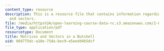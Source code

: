 ```yaml
---
content_type: resource
description: This is a resource file that contains information regarding matrices
  and vectors.
file: /media/https%3A/open-learning-course-data-rc.s3.amazonaws.com/2-086-numerical-computation-for-mechanical-engineers-fall-2014/068775dca10e75dabec9e5eedd4b5dcf_MIT2_086F14_IVP_V1.3.pdf
file_type: application/pdf
resourcetype: Document
title: Matrices and Vectors in a Nutshell
uid: 068775dc-a10e-75da-bec9-e5eedd4b5dcf
---
```

